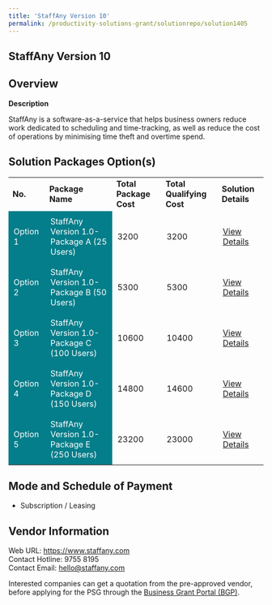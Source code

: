 ```yaml
---
title: 'StaffAny Version 10'
permalink: /productivity-solutions-grant/solutionrepo/solution1405
---
```


## StaffAny Version 10

## Overview

**Description**

StaffAny is a software-as-a-service that helps business owners reduce work dedicated to scheduling and time-tracking, as well as reduce the cost of operations by minimising time theft and overtime spend.

## Solution Packages Option(s)

<table>
<tr>
<td><b>No.</b></td>
<td><b>Package Name</b></td>
<td><b>Total Package Cost</b></td>
<td><b>Total Qualifying Cost</b></td>
<td><b>Solution Details</b></td>
</tr>
<tr>
<td style='padding: 10px; background-color: #037E8A; color: #FFFFFF;'>Option 1</td>
<td style='padding: 10px; background-color: #037E8A; color: #FFFFFF;'>StaffAny Version 1.0-Package A (25 Users)</td>
<td style='padding: 10px;'>3200</td>
<td style='padding: 10px;'>3200</td>
<td style='padding: 10px;'><a href='https://www.gobusiness.gov.sg/images/psg/Desensitised_Staffany_20200098_Annex_3_Part_1.pdf' target='_blank'>View Details</a></td>
</tr>
<tr>
<td style='padding: 10px; background-color: #037E8A; color: #FFFFFF;'>Option 2</td>
<td style='padding: 10px; background-color: #037E8A; color: #FFFFFF;'>StaffAny Version 1.0-Package B (50 Users)</td>
<td style='padding: 10px;'>5300</td>
<td style='padding: 10px;'>5300</td>
<td style='padding: 10px;'><a href='https://www.gobusiness.gov.sg/images/psg/Desensitised_Staffany_20200098_Annex_3_Part_2.pdf' target='_blank'>View Details</a></td>
</tr>
<tr>
<td style='padding: 10px; background-color: #037E8A; color: #FFFFFF;'>Option 3</td>
<td style='padding: 10px; background-color: #037E8A; color: #FFFFFF;'>StaffAny Version 1.0-Package C (100 Users)</td>
<td style='padding: 10px;'>10600</td>
<td style='padding: 10px;'>10400</td>
<td style='padding: 10px;'><a href='https://www.gobusiness.gov.sg/images/psg/Desensitised_Staffany_20200098_Annex_3_Part_3.pdf' target='_blank'>View Details</a></td>
</tr>
<tr>
<td style='padding: 10px; background-color: #037E8A; color: #FFFFFF;'>Option 4</td>
<td style='padding: 10px; background-color: #037E8A; color: #FFFFFF;'>StaffAny Version 1.0-Package D (150 Users)</td>
<td style='padding: 10px;'>14800</td>
<td style='padding: 10px;'>14600</td>
<td style='padding: 10px;'><a href='https://www.gobusiness.gov.sg/images/psg/Desensitised_Staffany_20200098_Annex_3_Part_4.pdf' target='_blank'>View Details</a></td>
</tr>
<tr>
<td style='padding: 10px; background-color: #037E8A; color: #FFFFFF;'>Option 5</td>
<td style='padding: 10px; background-color: #037E8A; color: #FFFFFF;'>StaffAny Version 1.0-Package E (250 Users)</td>
<td style='padding: 10px;'>23200</td>
<td style='padding: 10px;'>23000</td>
<td style='padding: 10px;'><a href='https://www.gobusiness.gov.sg/images/psg/Desensitised_Staffany_20200098_Annex_3_Part_5.pdf' target='_blank'>View Details</a></td>
</tr>
</table>

## Mode and Schedule of Payment

 - Subscription / Leasing

## Vendor Information

 Web URL: https://www.staffany.com <br>Contact Hotline: 9755 8195 <br>Contact Email: hello@staffany.com 

Interested companies can get a quotation from the pre-approved vendor, before applying for the PSG through the <a href='https://www.businessgrants.gov.sg/' target='_blank' rel='noopener'>Business Grant Portal (BGP)</a>.

<script src="/jquery/resize-tables.js"></script>
